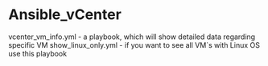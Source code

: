 # Ansible_vCenter

vcenter_vm_info.yml - a playbook, which will show detailed data regarding specific VM 
show_linux_only.yml - if you want to see all VM`s with Linux OS use this playbook
